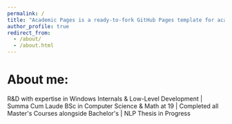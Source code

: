 ```yaml
---
permalink: /
title: "Academic Pages is a ready-to-fork GitHub Pages template for academic personal websites"
author_profile: true
redirect_from: 
  - /about/
  - /about.html
---
```


About me:
======

R&D with expertise in Windows Internals & Low-Level Development | Summa Cum Laude BSc in Computer Science & Math at 19 | Completed all Master's Courses alongside Bachelor's | NLP Thesis in Progress